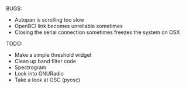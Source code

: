 BUGS:
* Autopan is scrolling too slow
* OpenBCI link becomes unreliable sometimes
* Closing the serial connection sometimes freezes the system on OSX


TODO:
* Make a simple threshold widget
* Clean up band filter code
* Spectrogram
* Look into GNURadio
* Take a look at OSC (pyosc)

